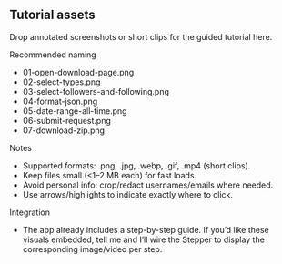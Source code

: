 Tutorial assets
----------------

Drop annotated screenshots or short clips for the guided tutorial here.

Recommended naming
- 01-open-download-page.png
- 02-select-types.png
- 03-select-followers-and-following.png
- 04-format-json.png
- 05-date-range-all-time.png
- 06-submit-request.png
- 07-download-zip.png

Notes
- Supported formats: .png, .jpg, .webp, .gif, .mp4 (short clips).
- Keep files small (<1–2 MB each) for fast loads.
- Avoid personal info: crop/redact usernames/emails where needed.
- Use arrows/highlights to indicate exactly where to click.

Integration
- The app already includes a step-by-step guide. If you’d like these visuals embedded, tell me and I’ll wire the Stepper to display the corresponding image/video per step.
